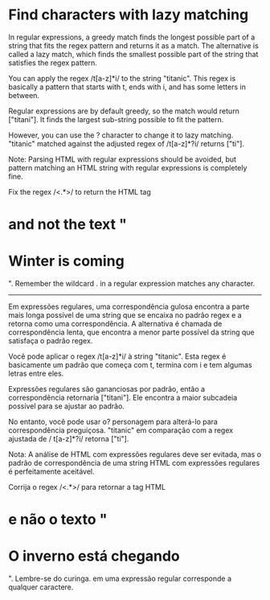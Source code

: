 # Find characters with lazy matching

In regular expressions, a greedy match finds the longest possible part of a string that fits the regex pattern and returns it as a match. The alternative is called a lazy match, which finds the smallest possible part of the string that satisfies the regex pattern.

You can apply the regex /t[a-z]*i/ to the string "titanic". This regex is basically a pattern that starts with t, ends with i, and has some letters in between.

Regular expressions are by default greedy, so the match would return ["titani"]. It finds the largest sub-string possible to fit the pattern.

However, you can use the ? character to change it to lazy matching. "titanic" matched against the adjusted regex of /t[a-z]*?i/ returns ["ti"].

Note: Parsing HTML with regular expressions should be avoided, but pattern matching an HTML string with regular expressions is completely fine.

Fix the regex /<.*>/ to return the HTML tag <h1> and not the text "<h1>Winter is coming</h1>". Remember the wildcard . in a regular expression matches any character.

---

Em expressões regulares, uma correspondência gulosa encontra a parte mais longa possível de uma string que se encaixa no padrão regex e a retorna como uma correspondência. A alternativa é chamada de correspondência lenta, que encontra a menor parte possível da string que satisfaça o padrão regex.

Você pode aplicar o regex /t[a-z]*i/ à string "titanic". Esta regex é basicamente um padrão que começa com t, termina com i e tem algumas letras entre eles.

Expressões regulares são gananciosas por padrão, então a correspondência retornaria ["titani"]. Ele encontra a maior subcadeia possível para se ajustar ao padrão.

No entanto, você pode usar o? personagem para alterá-lo para correspondência preguiçosa. "titanic" em comparação com a regex ajustada de / t[a-z]*?i/ retorna ["ti"].

Nota: A análise de HTML com expressões regulares deve ser evitada, mas o padrão de correspondência de uma string HTML com expressões regulares é perfeitamente aceitável.

Corrija o regex /<.*>/ para retornar a tag HTML <h1> e não o texto "<h1> O inverno está chegando </h1>". Lembre-se do curinga. em uma expressão regular corresponde a qualquer caractere.
